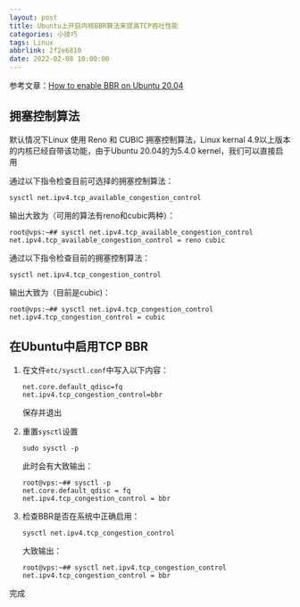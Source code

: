 ```yaml
---
layout: post
title: Ubuntu上开启内核BBR算法来提高TCP吞吐性能
categories: 小技巧
tags: Linux
abbrlink: 2f2e6810
date: 2022-02-08 10:00:00
---
```


参考文章：[How to enable BBR on Ubuntu 20.04](https://wiki.crowncloud.net/?How_to_enable_BBR_on_Ubuntu_20_04)

## 拥塞控制算法

默认情况下Linux 使用 Reno 和 CUBIC 拥塞控制算法，Linux kernal 4.9以上版本的内核已经自带该功能，由于Ubuntu 20.04的为5.4.0 kernel，我们可以直接启用

通过以下指令检查目前可选择的拥塞控制算法：

```shell
sysctl net.ipv4.tcp_available_congestion_control
```

输出大致为（可用的算法有reno和cubic两种）：

```shell
root@vps:~## sysctl net.ipv4.tcp_available_congestion_control
net.ipv4.tcp_available_congestion_control = reno cubic
```

通过以下指令检查目前的拥塞控制算法：

```shell
sysctl net.ipv4.tcp_congestion_control
```

输出大致为（目前是cubic)：

```shell
root@vps:~## sysctl net.ipv4.tcp_congestion_control
net.ipv4.tcp_congestion_control = cubic
```

## 在Ubuntu中启用TCP BBR

1. 在文件`etc/sysctl.conf`中写入以下内容：

   ```shell
   net.core.default_qdisc=fq
   net.ipv4.tcp_congestion_control=bbr
   ```

   保存并退出
2. 重置`sysctl`设置

   ```shell
   sudo sysctl -p
   ```

   此时会有大致输出：

   ```shell
   root@vps:~## sysctl -p
   net.core.default_qdisc = fq
   net.ipv4.tcp_congestion_control = bbr
   ```

3. 检查BBR是否在系统中正确启用：

   ```shell
   sysctl net.ipv4.tcp_congestion_control
   ```

   大致输出：

   ```shell
   root@vps:~## sysctl net.ipv4.tcp_congestion_control
   net.ipv4.tcp_congestion_control = bbr
   ```

完成
